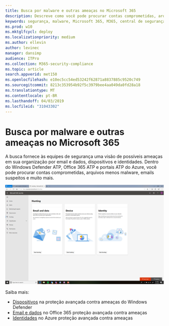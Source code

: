 ```yaml
---
title: Busca por malware e outras ameaças no Microsoft 365
description: Descreve como você pode procurar contas comprometidas, arquivos com menos malware, emails suspeitos e muito mais.
keywords: segurança, malware, Microsoft 365, M365, central de segurança, caça, caça, Windows Defender ATP, Office 365 ATP, Azure ATP
ms.prod: w10
ms.mktglfcycl: deploy
ms.localizationpriority: medium
ms.author: ellevin
author: levinec
manager: dansimp
audience: ITPro
ms.collection: M365-security-compliance
ms.topic: article
search.appverid: met150
ms.openlocfilehash: e10ec5cc54ed53242f62871a8837885c9520c749
ms.sourcegitcommit: 8213c353954b92f5c3979bee4aa049da0fd28a18
ms.translationtype: MT
ms.contentlocale: pt-BR
ms.lasthandoff: 04/03/2019
ms.locfileid: "31043302"
---
```

# <a name="hunt-for-malware-and-other-threats-in-microsoft-365"></a>Busca por malware e outras ameaças no Microsoft 365

A busca fornece às equipes de segurança uma visão de possíveis ameaças em sua organização por email e dados, dispositivos e identidades. Dentro do Windows Defender ATP, Office 365 ATP e portais ATP do Azure, você pode procurar contas comprometidas, arquivos menos malware, emails suspeitos e muito mais.

![Página de busca](./media/security-docs/hunt.png)

Saiba mais:

* [Dispositivos](https://docs.microsoft.com/en-us/windows/security/threat-protection/windows-defender-atp/advanced-hunting-windows-defender-advanced-threat-protection) na proteção avançada contra ameaças do Windows Defender
* [Email e dados](https://docs.microsoft.com/en-us/office365/securitycompliance/office-365-atp) no Office 365 proteção avançada contra ameaças
* [Identidades](https://docs.microsoft.com/en-us/azure-advanced-threat-protection/investigate-a-user) no Azure proteção avançada contra ameaças
